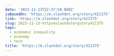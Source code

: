 ```yaml
---
date: '2023-11-13T22:37:58.000Z'
isBasedOn: 'https://m.slashdot.org/story/421375'
link: 'https://m.slashdot.org/story/421375'
slug: 2023-11-13-httpsmslashdotorgstory421375
tags:
  - economic inequality
  - economy
  - tech
title: 'https://m.slashdot.org/story/421375'
---
```


